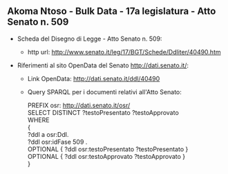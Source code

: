 ## Akoma Ntoso - Bulk Data - 17a legislatura - Atto Senato n. 509 ##

* Scheda del Disegno di Legge - Atto Senato n. 509:
	* http url: http://www.senato.it/leg/17/BGT/Schede/Ddliter/40490.htm

* Riferimenti al sito OpenData del Senato http://dati.senato.it/:
	* Link OpenData: http://dati.senato.it/ddl/40490
	* Query SPARQL per i documenti relativi all'Atto Senato:

        PREFIX osr: <http://dati.senato.it/osr/>  
		SELECT DISTINCT ?testoPresentato ?testoApprovato  
		WHERE  
		{  
		    ?ddl a osr:Ddl.  
		    ?ddl osr:idFase 509 .  
		    OPTIONAL { ?ddl osr:testoPresentato ?testoPresentato }  
		    OPTIONAL { ?ddl osr:testoApprovato ?testoApprovato }  
		}
		